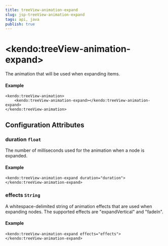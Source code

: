 ```yaml
---
title: treeView-animation-expand
slug: jsp-treeView-animation-expand
tags: api, java
publish: true
---
```


# \<kendo:treeView-animation-expand\>

The animation that will be used when expanding items.

#### Example
    <kendo:treeView-animation>
        <kendo:treeView-animation-expand></kendo:treeView-animation-expand>
    </kendo:treeView-animation>

## Configuration Attributes

### duration `float`

The number of milliseconds used for the animation when a
node is expanded.

#### Example
    <kendo:treeView-animation-expand duration="duration">
    </kendo:treeView-animation-expand>

### effects `String`

A whitespace-delimited string of animation effects that are used when expanding nodes.
The supported effects are "expandVertical" and "fadeIn".

#### Example
    <kendo:treeView-animation-expand effects="effects">
    </kendo:treeView-animation-expand>

